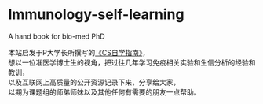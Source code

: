 # Immunology-self-learning
A hand book for bio-med PhD <br>

本站启发于P大学长所撰写的[《CS自学指南》](https://github.com/PKUFlyingPig/cs-self-learning)，<br>
想以一位准医学博士生的视角，把过往几年学习免疫相关实验和生信分析的经验和教训，<br>
以及互联网上高质量的公开资源记录下来，分享给大家，<br>
以期为课题组的师弟师妹以及其他任何有需要的朋友一点帮助。
